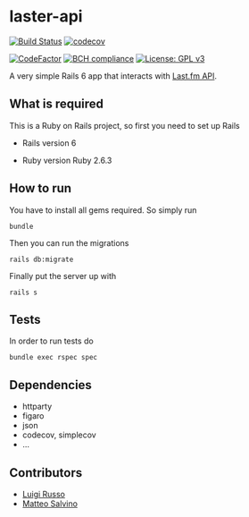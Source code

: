 # laster-api
[![Build Status](https://travis-ci.com/lrusso96/laster-api.svg?token=uoNxtXYBDHpqERGMiZA8&branch=master)](https://travis-ci.com/lrusso96/laster-api)
[![codecov](https://img.shields.io/codecov/c/github/lrusso96/laster-api.svg)](https://codecov.io/gh/lrusso96/laster-api)


[![CodeFactor](https://www.codefactor.io/repository/github/lrusso96/laster-api/badge)](https://www.codefactor.io/repository/github/lrusso96/laster-api)
[![BCH compliance](https://bettercodehub.com/edge/badge/lrusso96/laster-api?branch=master)](https://bettercodehub.com/)
[![License: GPL v3](https://img.shields.io/badge/License-GPL%20v3-blue.svg)](https://www.gnu.org/licenses/gpl-3.0)


A very simple Rails 6 app that interacts with [Last.fm API](https://www.last.fm/api).

## What is required
This is a Ruby on Rails project, so first you need to set up Rails

* Rails version
    6

* Ruby version
    Ruby 2.6.3

## How to run
You have to install all gems required. So simply run

    bundle

Then you can run the migrations

    rails db:migrate

Finally put the server up with

    rails s

## Tests
In order to run tests do

    bundle exec rspec spec

## Dependencies
* httparty
* figaro
* json
* codecov, simplecov
* ...

## Contributors
* [Luigi Russo](https://github.com/lrusso96)
* [Matteo Salvino](https://github.com/matteosalvino)
